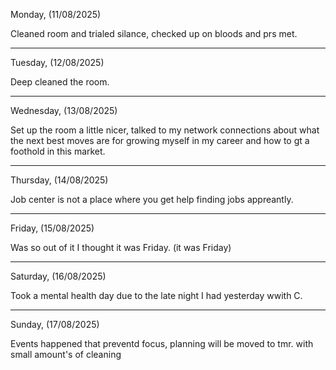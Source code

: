 Monday, (11/08/2025)

Cleaned room and trialed silance, checked up on bloods and prs met.

----------------------------------------------------------------------------------------------------------------------------------------------------------------------------------
Tuesday, (12/08/2025)

Deep cleaned the room.

----------------------------------------------------------------------------------------------------------------------------------------------------------------------------------
Wednesday, (13/08/2025)

Set up the room a little nicer, talked to my network connections about what the next best moves are for growing myself in my career and how to gt a foothold in this market.

----------------------------------------------------------------------------------------------------------------------------------------------------------------------------------
Thursday, (14/08/2025)

Job center is not a place where you get help finding jobs appreantly.

----------------------------------------------------------------------------------------------------------------------------------------------------------------------------------
Friday, (15/08/2025) 

Was so out of it I thought it was Friday. (it was Friday)

----------------------------------------------------------------------------------------------------------------------------------------------------------------------------------
Saturday, (16/08/2025) 

Took a mental health day due to the late night I had yesterday wwith C.

----------------------------------------------------------------------------------------------------------------------------------------------------------------------------------
Sunday, (17/08/2025) 

Events happened that preventd focus, planning will be moved to tmr. with small amount's of cleaning 

